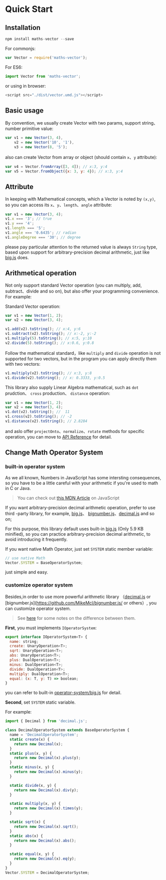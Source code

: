 # Quick Start

## Installation

```js
npm install maths-vector --save
```

For commonjs:

```js
var Vector = require('maths-vector');
```

For ES6:

```js
import Vector from 'maths-vector';
```

or using in browser:

```js
<script src="./dist/vector.umd.js"></script>
```

## Basic usage

By convention, we usually create Vector with two params, support string、number primitive value:

```js
var v1 = new Vector(3, 4),
    v2 = new Vector('10', '1'),
    v3 = new Vector(8, '5');
```

also can create Vector from array or object (should contain `x`、`y` attribute):

```js
var v4 = Vector.fromArray([3, 4]); // x:3, y:4
var v5 = Vector.fromObject({x: 3, y: 4}); // x:3, y:4
```

## Attribute

In keeping with Mathematical concepts, which a Vector is noted by `(x,y)`, so you can access its `x`、`y`、`length`、`angle` attribute: 

```js
var v1 = new Vector(3, 4);
v1.x === '3'; // true
v1.y === '4';
v1.length === '5';
v1.angle === '0.6435'; // radian
v1.angleDegree === '30'; // degree
```
please pay particular attention to the returned value is always `String` type, based upon support for arbitrary-precision decimal arithmetic, just like [big.js](http://mikemcl.github.io/big.js/) does.

## Arithmetical operation

Not only support standard Vector operation (you can multiply, add, subtract、divide and so on), but also offer your programming convenience. For example:

Standard Vector operation:

```js
var v1 = new Vector(1, 2);
var v2 = new Vector(3, 4);

v1.add(v2).toString(); // x:4, y:6
v1.subtract(v2).toString(); // x:-2, y:-2
v1.multiply(5).toString(); // x:5, y:10
v2.divide(5).toString(); // x:0.6, y:0.8
```

Follow the mathematical standard，like `multiply` and `divide` operation is not supported for two vectors, but in the program you can apply directly them with two vectors:

```js
v1.multiply(v2).toString(); // x:3, y:8
v1.divide(v2).toString(); // x: 0.3333, y:0.5
```

This library also supply Linear Algebra mathematical, such as `dot` prudction、 `cross` production、 `distance` operation:

```js
var v1 = new Vector(1, 2);
var v2 = new Vector(3, 4);
v1.dot(v2).toString(); //  11
v1.cross(v2).toString(); // -2
v1.distance(v2).toString(); // 2.8284
```

and aslo offer `projectOnto`、`normalize`、`rotate` methods for specific operation, you can move to [API Reference](/api/) for detail.

## Change Math Operator System


### built-in operator system
As we all known, Numbers in JavaScript has some intersting consequences,  so you have to be a little careful with your arithmetic if you're used to math in C or Java. 
> You can check out [this MDN Article](https://developer.mozilla.org/en-US/docs/Web/JavaScript/A_re-introduction_to_JavaScript#Numbers)  on JavaScript

If you want arbitrary-precision decimal arithmetic operation, prefer to use third -party library, for example, [big.js](http://mikemcl.github.io/big.js/)、  [bignumber.js](https://github.com/MikeMcl/bignumber.js/)、[decimal.js](https://github.com/MikeMcl/decimal.js/) and so on;

For this purpose, this library default uses built-in [big.js](http://mikemcl.github.io/big.js/) (Only 5.9 KB minified), so you can practice arbitrary-precision decimal arithmetic, to avoid introducing it frequently.

If you want native Math Operator, just set `SYSTEM` static member variable:

```js
// use native Math
Vector.SYSTEM = BaseOperatorSystem;
```

just simple and easy.

### customize operator system

Besides,in order to use more powerful arithmetic library （[decimal.js](https://github.com/MikeMcl/decimal.js/) or [bignumber.js](https://github.com/MikeMcl/bignumber.js/ or others）, you can customize operator system.
> See [here](https://github.com/MikeMcl/big.js/wiki) for some notes on the difference between them.

**First**, you must implements `IOperatorSystem`:

```js
export interface IOperatorSystem<T> {
  name: string;
  create: UnaryOperation<T>;
  sqrt: UnaryOperation<T>;
  abs: UnaryOperation<T>;
  plus: DualOperation<T>;
  minus: DualOperation<T>;
  divide: DualOperation<T>;
  multiply: DualOperation<T>;
  equal: (x: T, y: T) => boolean;
}
```

you can refer to built-in [operator-system/big.js](https://github.com/boycgit/maths-vector/blob/master/src/operator-system/big.js) for detail.

**Second**, set `SYSTEM` static variable.

For example: 

```js
import { Decimal } from 'decimal.js';

class DecimalOperatorSystem extends BaseOperatorSystem {
  name = 'DecimalOperatorSystem';
  static create(x) {
    return new Decimal(x);
  }
  static plus(x, y) {
    return new Decimal(x).plus(y);
  }
  static minus(x, y) {
    return new Decimal(x).minus(y);
  }

  static divide(x, y) {
    return new Decimal(x).div(y);
  }

  static multiply(x, y) {
    return new Decimal(x).times(y);
  }

  static sqrt(x) {
    return new Decimal(x).sqrt();
  }
  static abs(x) {
    return new Decimal(x).abs();
  }

  static equal(x, y) {
    return new Decimal(x).eq(y);
  }
}
Vector.SYSTEM = DecimalOperatorSystem;
```
